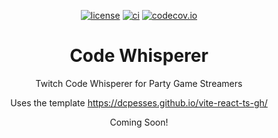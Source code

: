 <div align="center">

[![license](https://img.shields.io/badge/license-MIT-blue.svg)](https://github.com/dcpesses/code-whisperer/blob/main/license)
[![ci](https://github.com/dcpesses/code-whisperer/actions/workflows/ci.yml/badge.svg?branch=main)](https://github.com/dcpesses/code-whisperer/actions)
[![codecov.io](https://codecov.io/gh/dcpesses/code-whisperer/coverage.svg?branch=main)](https://codecov.io/gh/dcpesses/code-whisperer?branch=master)

# Code Whisperer

Twitch Code Whisperer for Party Game Streamers

Uses the template https://dcpesses.github.io/vite-react-ts-gh/

<!-- [Demo](https://dcpesses.github.io/code-whisperer/) -->

Coming Soon!

</div>
